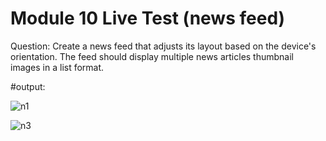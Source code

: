 # Module 10 Live Test (news feed)
Question:
 Create a news feed that adjusts its layout based on the device's orientation. The feed should display multiple news articles thumbnail images in a list format.

#output:


![n1](https://github.com/sajibmalek/flutter_ostad/assets/44054338/68ffc958-6069-4afc-acfb-ee9659ebd1a9)

![n3](https://github.com/sajibmalek/flutter_ostad/assets/44054338/835d4508-afcf-4a30-a573-0ac5892c81f7)
